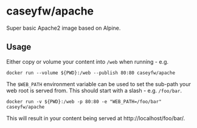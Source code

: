 # caseyfw/apache

Super basic Apache2 image based on Alpine.

## Usage

Either copy or volume your content into `/web` when running - e.g.

```
docker run --volume ${PWD}:/web --publish 80:80 caseyfw/apache
```

The `$WEB_PATH` environment variable can be used to set the sub-path your
web root is served from. This should start with a slash - e.g. `/foo/bar`.

```
docker run -v ${PWD}:/web -p 80:80 -e "WEB_PATH=/foo/bar" caseyfw/apache
```

This will result in your content being served at http://localhost/foo/bar/.
